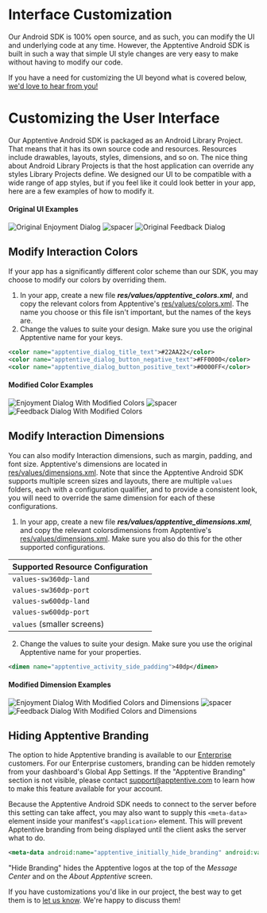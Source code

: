 # Interface Customization

Our Android SDK is 100% open source, and as such, you can modify the UI and underlying code at any time. However, the Apptentive Android SDK is built in such a way that simple UI style changes are very easy to make without having to modify our code.

If you have a need for customizing the UI beyond what is covered below, [we'd love to hear from you!](http://apptentive.com/contact/)

# Customizing the User Interface
Our Apptentive Android SDK is packaged as an Android Library Project. That means that it has its own source code and resources. Resources include drawables, layouts, styles, dimensions, and so on. The nice thing about Android Library Projects is that the host application can override any styles Library Projects define. We designed our UI to be compatible with a wide range of app styles, but if you feel like it could look better in your app, here are a few examples of how to modify it.

#### Original UI Examples
![Original Enjoyment Dialog](https://raw.githubusercontent.com/apptentive/apptentive-documentation/master/using_apptentive/android/screenshots/customization_enjoyment_before.png)
![spacer](https://raw.githubusercontent.com/apptentive/apptentive-documentation/android/using_apptentive/android/screenshots/10px.png)
![Original Feedback Dialog](https://raw.githubusercontent.com/apptentive/apptentive-documentation/master/using_apptentive/android/screenshots/customization_feedback_before.png)

## Modify Interaction Colors
If your app has a significantly different color scheme than our SDK, you may choose to modify our colors by overriding them.

1. In your app, create a new file __*res/values/apptentive_colors.xml*__, and copy the relevant colors from Apptentive's [res/values/colors.xml](https://github.com/apptentive/apptentive-android/blob/master/apptentive/res/values/colors.xml). The name you choose or this file isn't important, but the names of the keys are.
2. Change the values to suite your design. Make sure you use the original Apptentive name for your keys.

```xml
<color name="apptentive_dialog_title_text">#22AA22</color>
<color name="apptentive_dialog_button_negative_text">#FF0000</color>
<color name="apptentive_dialog_button_positive_text">#0000FF</color>
```

#### Modified Color Examples
![Enjoyment Dialog With Modified Colors](https://raw.githubusercontent.com/apptentive/apptentive-documentation/android/using_apptentive/android/screenshots/customization_enjoyment_colors.png)
![spacer](https://raw.githubusercontent.com/apptentive/apptentive-documentation/android/using_apptentive/android/screenshots/10px.png)
![Feedback Dialog With Modified Colors](https://raw.githubusercontent.com/apptentive/apptentive-documentation/android/using_apptentive/android/screenshots/customization_feedback_colors.png)

## Modify Interaction Dimensions
You can also modify Interaction dimensions, such as margin, padding, and font size. Apptentive's dimensions are located in [res/values/dimensions.xml](https://github.com/apptentive/apptentive-android/blob/master/apptentive/res/values/dimensions.xml). Note that since the Apptentive Android SDK supports multiple screen sizes and layouts, there are multiple `values` folders, each with a configuration qualifier, and to provide a consistent look, you will need to override the same dimension for each of these configurations.

1. In your app, create a new file __*res/values/apptentive_dimensions.xml*__, and copy the relevant colorsdimensions from Apptentive's [res/values/dimensions.xml](https://github.com/apptentive/apptentive-android/blob/master/apptentive/res/values/dimensions.xml). Make sure you also do this for the other supported configurations.

| Supported Resource Configuration |
| -------------------------------- |
| `values-sw360dp-land` |
| `values-sw360dp-port` |
| `values-sw600dp-land` |
| `values-sw600dp-port` |
| `values`  (smaller screens) |

2. Change the values to suite your design. Make sure you use the original Apptentive name for your properties.

```xml
<dimen name="apptentive_activity_side_padding">40dp</dimen>
```

#### Modified Dimension Examples
![Enjoyment Dialog With Modified Colors and Dimensions](https://raw.githubusercontent.com/apptentive/apptentive-documentation/android/using_apptentive/android/screenshots/customization_enjoyment_dimensions.png)
![spacer](https://raw.githubusercontent.com/apptentive/apptentive-documentation/android/using_apptentive/android/screenshots/10px.png)
![Feedback Dialog With Modified Colors and Dimensions](https://raw.githubusercontent.com/apptentive/apptentive-documentation/android/using_apptentive/android/screenshots/customization_feedback_dimensions.png)

## Hiding Apptentive Branding

The option to hide Apptentive branding is available to our [Enterprise](http://www.apptentive.com/plans/) customers. For our Enterprise customers, branding can be hidden remotely from your dashboard's Global App Settings. If the "Apptentive Branding" section is not visible, please contact support@apptentive.com to learn how to make this feature available for your account.

Because the Apptentive Android SDK needs to connect to the server before this setting can take affect, you may also want to supply this `<meta-data>` element inside your manifest's `<application>` element. This will prevent Apptentive branding from being displayed until the client asks the server what to do.

```xml
<meta-data android:name="apptentive_initially_hide_branding" android:value="true"/>
```

"Hide Branding" hides the Apptentive logos at the top of the _Message Center_ and on the _About Apptentive_ screen.

If you have customizations you'd like in our project, the best way to get them is to [let us know](http://apptentive.com/contact/). We're happy to discuss them!
